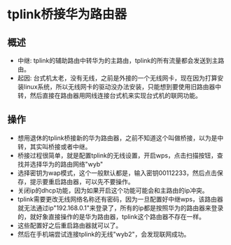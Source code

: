 ﻿# tplink桥接华为路由器

## 概述

- 中继: tplink的辅助路由中转华为的主路由，tplink的所有流量都会发送到主路由。
- 起因: 台式机太老，没有无线，之前是外接的一个无线网卡，现在因为打算安装linux系统，所以无线网卡的驱动没办法安装，只能想到要使用旧路由器中转，然后直接在路由器用网线连接台式机来实现台式机的联网功能。

## 操作

- 想用退休的tplink桥接新的华为路由器，之前不知道这个叫做桥接，以为是中转，其实叫桥接或者中继。
- 桥接过程很简单，就是配置tplink的无线设置，开启wps，点击扫描按钮，查找并选择华为的路由网络"wyb"
- 选择密钥为wap模式，这个一般默认都是，输入密钥00112233，然后点击保存，提示要重启路由器，可以先不要操作。
- 关闭ip的dhcp功能，因为如果开启这个功能可能会和主路由的ip冲突。
- tplink需要更改无线网络名称还有密码，因为一旦配置好中继wps，该路由器就无法通过ip"192.168.0.1"来登录了，所有的ip都是按照华为的路由器来登录的，就好象直接操作的是华为路由器，tplink这个路由器不存在一样。
- 这些配置好之后重启路由器就可以了。
- 然后在手机端尝试连接tplink的无线"wyb2"，会发现联网成功。